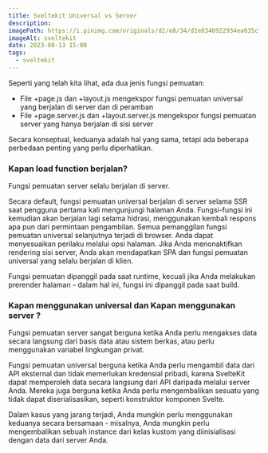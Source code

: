 ```yaml
---
title: Sveltekit Universal vs Server
description:
imagePath: https://i.pinimg.com/originals/d2/e8/34/d2e8346922934ea035cf7c5a8b477ad8.jpg
imageAlt: sveltekit
date: 2023-08-13 15:00
tags:
  - sveltekit
---
```


Seperti yang telah kita lihat, ada dua jenis fungsi pemuatan:

- File +page.js dan +layout.js mengekspor fungsi pemuatan universal yang berjalan di server dan di peramban
- File +page.server.js dan +layout.server.js mengekspor fungsi pemuatan server yang hanya berjalan di sisi server

Secara konseptual, keduanya adalah hal yang sama, tetapi ada beberapa perbedaan penting yang perlu diperhatikan.

### Kapan load function berjalan?

Fungsi pemuatan server selalu berjalan di server.

Secara default, fungsi pemuatan universal berjalan di server selama SSR saat pengguna pertama kali mengunjungi halaman Anda. Fungsi-fungsi ini kemudian akan berjalan lagi selama hidrasi, menggunakan kembali respons apa pun dari permintaan pengambilan. Semua pemanggilan fungsi pemuatan universal selanjutnya terjadi di browser. Anda dapat menyesuaikan perilaku melalui opsi halaman. Jika Anda menonaktifkan rendering sisi server, Anda akan mendapatkan SPA dan fungsi pemuatan universal yang selalu berjalan di klien.

Fungsi pemuatan dipanggil pada saat runtime, kecuali jika Anda melakukan prerender halaman - dalam hal ini, fungsi ini dipanggil pada saat build.

### Kapan menggunakan universal dan Kapan menggunakan server ?

Fungsi pemuatan server sangat berguna ketika Anda perlu mengakses data secara langsung dari basis data atau sistem berkas, atau perlu menggunakan variabel lingkungan privat.

Fungsi pemuatan universal berguna ketika Anda perlu mengambil data dari API eksternal dan tidak memerlukan kredensial pribadi, karena SvelteKit dapat memperoleh data secara langsung dari API daripada melalui server Anda. Mereka juga berguna ketika Anda perlu mengembalikan sesuatu yang tidak dapat diserialisasikan, seperti konstruktor komponen Svelte.

Dalam kasus yang jarang terjadi, Anda mungkin perlu menggunakan keduanya secara bersamaan - misalnya, Anda mungkin perlu mengembalikan sebuah instance dari kelas kustom yang diinisialisasi dengan data dari server Anda.

